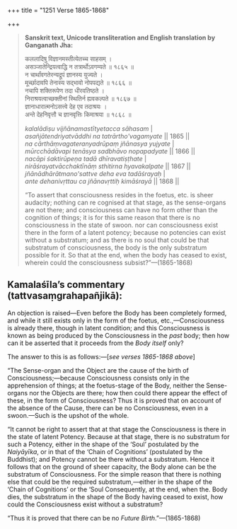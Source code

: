 +++
title = "1251 Verse 1865-1868"

+++
> **Sanskrit text, Unicode transliteration and English translation by Ganganath Jha:** 
>
> कललादिषु विज्ञानमस्तीत्येतच्च साहसम् ।  
> असञ्जातेन्द्रियत्वाद्धि न तत्रार्थोऽवगम्यते ॥ १८६५ ॥  
> न चार्थांवगतेरन्यद्रूपं ज्ञानस्य युज्यते ।  
> मूर्च्छादावपि तेनास्य सद्भावो नोपपद्यते ॥ १८६६ ॥  
> नचापि शक्तिरूपेण तदा धीरवतिष्ठते ।  
> निराश्रयत्वाच्छक्तीनां स्थितिर्न ह्यवकल्पते ॥ १८६७ ॥  
> ज्ञानाधारात्मनोऽसत्त्वे देह एव तदाश्रयः ।  
> अन्ते देहनिवृत्तौ च ज्ञानवृत्तिः किमाश्रया ॥ १८६८ ॥ 
>
> *kalalādiṣu vijñānamastītyetacca sāhasam* \|  
> *asañjātendriyatvāddhi na tatrārtho'vagamyate* \|\| 1865 \|\|  
> *na cārthāṃvagateranyadrūpaṃ jñānasya yujyate* \|  
> *mūrcchādāvapi tenāsya sadbhāvo nopapadyate* \|\| 1866 \|\|  
> *nacāpi śaktirūpeṇa tadā dhīravatiṣṭhate* \|  
> *nirāśrayatvācchaktīnāṃ sthitirna hyavakalpate* \|\| 1867 \|\|  
> *jñānādhārātmano'sattve deha eva tadāśrayaḥ* \|  
> *ante dehanivṛttau ca jñānavṛttiḥ kimāśrayā* \|\| 1868 \|\| 
>
> “To assert that consciousness resides in the foetus, etc. is sheer audacity; nothing can re cognised at that stage, as the sense-organs are not there; and consciousness can have no form other than the cognition of things; it is for this same reason that there is no consciousness in the state of swoon. nor can consciousness exist there in the form of a latent potency; because no potencies can exist without a substratum; and as there is no soul that could be that substratum of consciousness, the body is the only substratum possible for it. So that at the end, when the body has ceased to exist, wherein could the consciousness subsist?”—(1865-1868)



## Kamalaśīla’s commentary (tattvasaṃgrahapañjikā):

An objection is raised—Even before the Body has been completely formed, and while it still exists only in the form of the foetus, etc.,—Consciousness is already there, though in latent condition; and this Consciousness is known as being produced by the Consciousness in the *past* body; then how can it be asserted that it proceeds from the *Body itself* only?

The answer to this is as follows:—[*see verses 1865-1868 above*]

“The Sense-organ and the Object are the cause of the birth of Consciousness;—because Consciousness consists only in the apprehension of things; at the foetus-stage of the Body, neither the Sense-organs nor the Objects are there; how then could there appear the effect of these, in the form of Consciousness? Thus it is proved that on account of the absence of the Cause, there can be no Consciousness, even in a swoon.—Such is the upshot of the whole.

“It cannot be right to assert that at that stage the Consciousness is there in the state of latent Potency. Because at that stage, there is no substratum for such a Potency, either in the shape of the ‘Soul’ postulated by the *Naiyāyīka*, or in that of the ‘Chain of Cognitions’ (postulated by the Buddhist); and Potency cannot be there without a substratum. Hence it follows that on the ground of sheer capacity, the Body alone can be the substratum of Consciousness. For the simple reason that there is nothing else that could be the required substratum,—either in the shape of the ‘Chain of Cognitions’ or the ‘Soul Consequently, at the end, when the. Body dies, the substratum in the shape of the Body having ceased to exist, how could the Consciousness exist without a substratum?

“Thus it is proved that there can be no *Future Birth*.”—(1865-1868)


